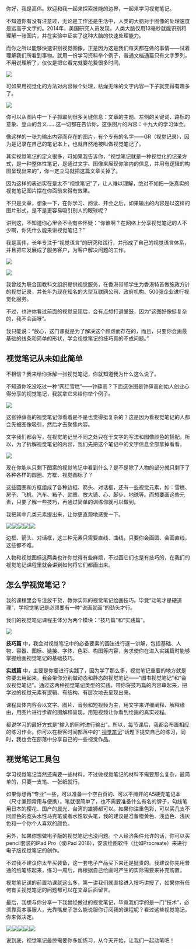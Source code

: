 你好，我是高伟。欢迎和我一起来探索技能的边界，一起来学习视觉笔记。

不知道你有没有注意过，无论是工作还是生活中，人类的大脑对于图像的处理速度是远高于文字的。2014年，美国研究人员发现，人类大脑仅用13毫秒就能识别和理解一张图片，并在实验中证实了这种大脑的快速处理能力。

而你之所以能够快速识别视觉图像，正是因为这是我们每天都在做的事情——试着理解我们所看到事物。就用一份学习资料举个例子，普通文档通篇只有文字罗列，不用说理解了，仅仅是把它看完就要花费很多时间。

![](https://static001.geekbang.org/resource/image/35/62/35014c89a79ea9c3642c1b8556371962.png?wh=1898*839)

可如果用视觉化的方法对内容做个处理，枯燥无味的文字内容一下子就变得有趣多了。

![](https://static001.geekbang.org/resource/image/36/09/361b73af6ed7881bc360384b74af9b09.png?wh=1142*1587)

你可以从图片中一下子抓取到很多关键信息：文章的主题、左侧的关键词、路标的意象、登山的含义……这一切都在告诉你，这张图片的内容：十九大的学习体会。

像这样的一张为输出内容而存在的图片，有个专有的名字——GR（视觉记录），因为是记录在自己的笔记本上，也就自然地被叫做视觉笔记了。

其实视觉笔记的定义很多，可如果我告诉你，“视觉笔记就是一种视觉化的记录方式，是一种整体性笔记，是通过文字、图像来展现你脑内的信息，并用有逻辑的构图呈现出来的”，你一定立马就把这篇文章关掉了。

因为这样的表述实在是太不“视觉笔记”了，让人难以理解，绝对不如把一张真实的视觉笔记图片摆在你面前来得有效果。

不只是文章，想象一下，在你学习、阅读、开会之后，如果输出的内容是以这样的图片形式，是不是更容易吸引别人的眼球呢？

讲到这，不知道你心里会不会有些怀疑：“你谁啊？在网络上分享视觉笔记的人不少啊，你凭什么能来讲视觉笔记？”

我是高伟，长年专注于“视觉语言”的研究和践行，并形成了自己的视觉语言体系，并且把它发展成了服务客户，为客户解决问题的工作。

![](https://static001.geekbang.org/resource/image/4f/22/4fa12bd02b3cb39e6f92c88de639e222.jpg?wh=1920*1085)

![](https://static001.geekbang.org/resource/image/ae/7b/ae65dec21e6ce1cfcff7fd5b7c25fb7b.jpg?wh=1280*788)

我曾经为联合国教科文组织提供视觉服务，在香港带领学生为香港特首做施政方针的视觉记录，并长年为现在知名的大型互联网公司、政府机构、500强企业进行视觉化服务。

不过，也许你看过前面的视觉呈现后，会有点想打退堂鼓，因为“这图好像挺复杂的，我不会画呀”。

我只能说：“放心，这门课就是为了解决这个顾虑而存在的，而且，只要你会画最基础的线条和简单的形状，学会视觉笔记的技巧真的不成问题。”

## 视觉笔记从未如此简单

不相信？我来给你拆解一张视觉笔记，你就知道我为什么这么说了。

不知道你吃没吃过一种“网红雪糕”——钟薛高？下面这张图是钟薛高创始人创业心得分享的视觉笔记，我就拿它来给你举个例子。

![](https://static001.geekbang.org/resource/image/2c/4e/2cd62c3db5d6caa08badae5266744b4e.png?wh=1142*2059)

这张钟薛高的视觉笔记你看着是不是也觉得挺复杂的？这是因为看视觉笔记的人都会先被图像吸引，然后才去聚焦内容。

文字我们都会写，在视觉笔记里不同之处只在于文字的写法和图像颜色的搭配。所以，为了拆解视觉笔记的内容，我们先把这个笔记中的文字信息全部拿掉看看。

![](https://static001.geekbang.org/resource/image/45/51/4560867180f5d3bab95af486dd0ff751.png?wh=1920*3549)

现在你能从只剩下图案的视觉笔记中看到什么？是不是除了人物的部分就只剩下了各种各样的圆圈、方框、视觉图标了？

这些圆圈和方框组成了各种边框、箭头、对话框，还有一些视觉元素，如：雪糕、房子、飞机、汽车、箱子、勋章、放大镜、心、脚步、地球等。而想要画这些元素，只要了解一些技巧，再通过简单的训练你就可以做到。

我把其中几类元素提出来，让你更直观地感受一下。

![](https://static001.geekbang.org/resource/image/96/da/96aa99d1e85278ca3725580c3c6473da.png?wh=1747*2414)![](https://static001.geekbang.org/resource/image/86/b6/86a57a532bcfe8265ba70d3e3bc7d2b6.png?wh=1747*2839)![](https://static001.geekbang.org/resource/image/75/80/75985b5abb5050ffbbf9683fd7217480.png?wh=1747*2991)![](https://static001.geekbang.org/resource/image/db/66/db0ca84fd3928636147c3bbfce71ad66.png?wh=1747*3013)![](https://static001.geekbang.org/resource/image/5f/51/5ffe92bdfbee9176aba697ba08141651.png?wh=1747*2850)

边框、箭头、对话框，这三种元素只需要直线、曲线，只要你会画圆、会画直线，这些都不难。

人物和视觉图标这两类也许你觉得有些麻烦，不过画它们也是有技巧的，在我们的视觉笔记课程里就会讲到如何将它们都画出来。

## 怎么学视觉笔记？

我的课程里会专注放干货，教你实际的视觉笔记绘画技巧。毕竟“动笔才是硬道理”，学视觉笔记是必须要有一种“说画就画”的劲头才行。

我们的视觉笔记课程主体分为两个模块：“技巧篇”和“实践篇”。

![](https://static001.geekbang.org/resource/image/f5/99/f5e049546f53bc8aff489b4cb7563499.jpg?wh=751*1193)

**技巧篇** 中，我会对视觉笔记中的必备要素的画法进行逐一讲解，包括基础、人物、容器、图标、链接、字体、色彩、构图等内容，务求使你在进入实践篇时能够掌握绘画视觉笔记的基础技巧。

**实践篇** 中，主要是你要进行实践了，因为学了那么多，视觉笔记重要的地方就是你要去用起来。我会带你分别做动态和静态的视觉笔记——“图书视觉笔记”和“会议视觉笔记”。通过这两种视觉笔记类型的实践，带你将技巧篇的内容串起来，把学过的视觉元素有逻辑、有结构、有层次地去呈现出来。

课程具体内容会以文字、图片、音频和短视频为主，用文字来详细阐释、解释缘由，用图片进行步骤的图解和呈现，用短视频让你看到绘画的真实过程。

都说学习的最好方式是“输入的同时进行输出”。所以，每节课后，我都会布置相应的练习作业。你可以在极客时间部落中的“ [视觉笔记](https://horde.geekbang.org/channel/list/35)”话题下提交自己的练习，同时，我也会在部落中分享自己的一些视觉作品。

## 视觉笔记工具包

学习视觉笔记当然还需要一些材料，不过做视觉笔记的材料不需要那么复杂，最简单的，只要一支笔、一张纸就行。

如果你想再“专业”一些，可以准备一个空白页的、可以平摊开的A5硬壳笔记本（尺寸兼顾常用与便携）。笔就很简单了，也不需要准备什么有名的牌子，勾线笔用日本的樱花、国产的晨光、台湾的雄狮都可以。如果你注重色彩，可以买几支不同颜色的宽头水性马克笔或者水性软头笔，我的建议是准备橙黄色、浅蓝色、浅灰色和一个你个人喜欢的颜色。

另外，如果你想做电子版的视觉笔记也没问题。个人经济条件允许的话，你可以买pencil套装的iPad Pro（或iPad 2018），安装绘图软件（比如Procreate）来进行电子版视觉笔记的创作。

不过我不建议你太早买装备，这一套电子产品买下来还是挺贵的。我建议你先用普通的纸笔练起来，练习一周后，再根据自己绘画时产生的实际需要来补充购置。

视觉笔记课的前置功课就这么多，第一讲我们就直接进入技巧讲授了，如果你有任何有关视觉笔记的问题都可以在文章后面留言。

最后，我想与你分享一下我曾经做过的视觉笔记，毕竟我们学的是一门“技术”，必须靠真本事服人，光靠嘴皮子怎么能说服你订阅我的课程呢？看过这些视觉笔记，你来做决定。

![](https://static001.geekbang.org/resource/image/d8/fc/d845711c3a848762b4ed9d76aaa5a5fc.png?wh=1601*9999)![](https://static001.geekbang.org/resource/image/26/ef/263247a9b80b3e2540a8b30045d081ef.png?wh=500*2218)![](https://static001.geekbang.org/resource/image/c9/66/c965e76e69c91e94fc1f57a7a82cb366.jpg?wh=1920*1041)![](https://static001.geekbang.org/resource/image/17/69/17777590c6e3629887f3f50fd785b269.jpg?wh=1920*1080)![](https://static001.geekbang.org/resource/image/18/1b/182eca410ebd4fe5115f102cb9ea1a1b.png?wh=982*1266)

说到底，视觉笔记最终需要你多加练习，从今天开始，让我们一起动笔吧！
